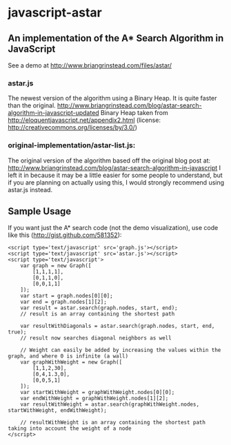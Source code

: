 # javascript-astar

## An implementation of the A* Search Algorithm in JavaScript

See a demo at http://www.briangrinstead.com/files/astar/

### astar.js

The newest version of the algorithm using a Binary Heap.  It is quite faster than the original.
http://www.briangrinstead.com/blog/astar-search-algorithm-in-javascript-updated
Binary Heap taken from http://eloquentjavascript.net/appendix2.html (license: http://creativecommons.org/licenses/by/3.0/)
	
	
### original-implementation/astar-list.js: 

The original version of the algorithm based off the original blog post at: http://www.briangrinstead.com/blog/astar-search-algorithm-in-javascript
I left it in because it may be a little easier for some people to understand, but if you are planning on actually using this, I would strongly recommend using astar.js instead.

## Sample Usage

If you want just the A* search code (not the demo visualization), use code like this (http://gist.github.com/581352):

	<script type='text/javascript' src='graph.js'></script>
	<script type='text/javascript' src='astar.js'></script>
	<script type='text/javascript'>
		var graph = new Graph([
			[1,1,1,1],
			[0,1,1,0],
			[0,0,1,1]
		]);
		var start = graph.nodes[0][0];
		var end = graph.nodes[1][2];
		var result = astar.search(graph.nodes, start, end);
		// result is an array containing the shortest path
		
		var resultWithDiagonals = astar.search(graph.nodes, start, end, true);
		// result now searches diagonal neighbors as well

		// Weight can easily be added by increasing the values within the graph, and where 0 is infinite (a wall)
		var graphWithWeight = new Graph([
			[1,1,2,30],
			[0,4,1.3,0],
			[0,0,5,1]
		]);
		var startWithWeight = graphWithWeight.nodes[0][0];
		var endWithWeight = graphWithWeight.nodes[1][2];
		var resultWithWeight = astar.search(graphWithWeight.nodes, startWithWeight, endWithWeight);

		// resultWithWeight is an array containing the shortest path taking into account the weight of a node
	</script>



